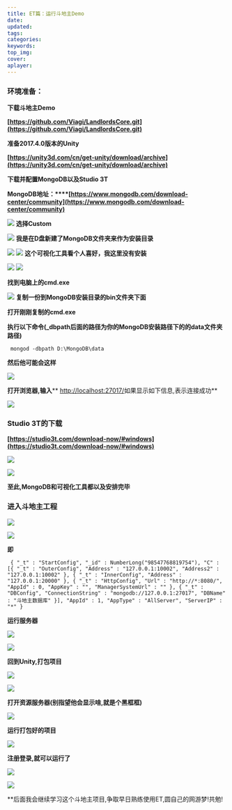 ```yaml
---
title: ET篇：运行斗地主Demo
date:
updated:
tags:
categories:
keywords:
top_img:
cover:
aplayer:
---
```

<meta name="referrer" content="no-referrer" />

### 环境准备：

 **下载斗地主Demo**

 **[https://github.com/Viagi/LandlordsCore.git](https://github.com/Viagi/LandlordsCore.git)**

 **准备2017.4.0版本的Unity**

 **[https://unity3d.com/cn/get-unity/download/archive](https://unity3d.com/cn/get-unity/download/archive)**

 **下载并配置MongoDB以及Studio 3T**

 **MongoDB地址：****[https://www.mongodb.com/download-center/community](https://www.mongodb.com/download-center/community)**

![](https://myfirstblog.oss-cn-hangzhou.aliyuncs.com/2019/04/2019020520155736.png)
 **选择Custom**

![](https://myfirstblog.oss-cn-hangzhou.aliyuncs.com/2019/04/20190205202000178.png)
 **我是在D盘新建了MongoDB文件夹来作为安装目录**

![](https://myfirstblog.oss-cn-hangzhou.aliyuncs.com/2019/04/20190205202117367.png)
![](https://myfirstblog.oss-cn-hangzhou.aliyuncs.com/2019/04/20190205202140611.png)
 **这个可视化工具看个人喜好，我这里没有安装**

![](https://myfirstblog.oss-cn-hangzhou.aliyuncs.com/2019/04/20190205202158660.png)
![](https://myfirstblog.oss-cn-hangzhou.aliyuncs.com/2019/04/20190205202314821.png)

 **找到电脑上的cmd.exe**

![](https://myfirstblog.oss-cn-hangzhou.aliyuncs.com/2019/04/20190205202438519.png)
 **复制一份到MongoDB安装目录的bin文件夹下面**

 **打开刚刚复制的cmd.exe**

 **执行以下命令(_dbpath后面的路径为你的MongoDB安装路径下的的data文件夹路径)**

```
 mongod -dbpath D:\MongoDB\data
```

 **然后他可能会这样**

![](https://myfirstblog.oss-cn-hangzhou.aliyuncs.com/2019/04/20190205203724234.png)

 **打开浏览器,输入**** [http://localhost:27017/](http://localhost:27017/)如果显示如下信息,表示连接成功**

![](https://myfirstblog.oss-cn-hangzhou.aliyuncs.com/2019/04/20190205203755370.png)

### Studio 3T的下载

 **[https://studio3t.com/download-now/#windows](https://studio3t.com/download-now/#windows)**

![](https://myfirstblog.oss-cn-hangzhou.aliyuncs.com/2019/04/20190205204133406.png)

![](https://myfirstblog.oss-cn-hangzhou.aliyuncs.com/2019/04/20190205204422819.png)

 **至此,MongoDB和可视化工具都以及安排完毕**

### 进入斗地主工程

![](https://myfirstblog.oss-cn-hangzhou.aliyuncs.com/2019/04/20190205204524878.png)

![](https://myfirstblog.oss-cn-hangzhou.aliyuncs.com/2019/04/20190205204600209.png)

 **即**

```
 { "_t" : "StartConfig", "_id" : NumberLong("98547768819754"), "C" : [{ "_t" : "OuterConfig", "Address" : "127.0.0.1:10002", "Address2" : "127.0.0.1:10002" }, { "_t" : "InnerConfig", "Address" : "127.0.0.1:20000" }, { "_t" : "HttpConfig", "Url" : "http://*:8080/", "AppId" : 0, "AppKey" : "", "ManagerSystemUrl" : "" }, { "_t" : "DBConfig", "ConnectionString" : "mongodb://127.0.0.1:27017", "DBName" : "斗地主数据库" }], "AppId" : 1, "AppType" : "AllServer", "ServerIP" : "*" }

```

 **运行服务器**

![](https://myfirstblog.oss-cn-hangzhou.aliyuncs.com/2019/04/20190205204711208.png)

![](https://myfirstblog.oss-cn-hangzhou.aliyuncs.com/2019/04/20190205204726374.png)

 **回到Unity,打包项目**

![](https://myfirstblog.oss-cn-hangzhou.aliyuncs.com/2019/04/20190205204748412.png)

![](https://myfirstblog.oss-cn-hangzhou.aliyuncs.com/2019/04/20190205204809269.png)

 **打开资源服务器(别指望他会显示啥,就是个黑框框)**

![](https://myfirstblog.oss-cn-hangzhou.aliyuncs.com/2019/04/20190205205040395.png)

 **运行打包好的项目**

![](https://myfirstblog.oss-cn-hangzhou.aliyuncs.com/2019/04/2019020520483723.png)

 **注册登录,就可以运行了**

![](https://myfirstblog.oss-cn-hangzhou.aliyuncs.com/2019/04/20190205205342691.png)

![](https://myfirstblog.oss-cn-hangzhou.aliyuncs.com/2019/04/20190205205414947.png)

 **后面我会继续学习这个斗地主项目,争取早日熟练使用ET,圆自己的网游梦!共勉!
